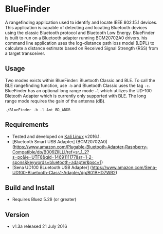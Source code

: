 # BlueFinder
A rangefinding application used to identify and locate IEEE 802.15.1 devices. This application is capable of detecting and locating Bluetooth devices using the classic Bluetooth protocol and Bluetooth Low Energy. BlueFinder is built to run on a Bluetooth adapter running BCM20702A0 drivers. his command line application uses the log-distance path loss model (LDPL) to calculate a distance estimate based on Received Signal Strength (RSS) from a target transceiver.

## Usage
Two modes exists within BlueFinder: Bluetooth Classic and BLE. To call the BLE rangefinding function, use ```-b``` and Bluetooth Classic uses the tag ```-c```. BlueFinder has an optional long range mode ```-l``` which utilizes the UD-100 Bletooth Adapter which is currently only supported with BLE. The long range mode requires the gain of the antenna (dB).

```./BlueFinder -b -l Ant BD_ADDR ```

## Requirements
- Tested and developed on [Kali Linux](https://www.kali.org/) v2016.1.
- [Bluetooth Smart USB Adapter] (BCM20702A0) (https://www.amazon.com/Plugable-Bluetooth-Adapter-Raspberry-Compatible/dp/B009ZIILLI/ref=sr_1_2?s=pc&ie=UTF8&qid=1469111177&sr=1-2-spons&keywords=bluetooth+adapter&psc=1)
- [Sena UD100 BLuetooth USB Adapter] (https://www.amazon.com/Sena-UD100-Bluetooth-Class1-Adapter/dp/B01BHD7WR2)

## Build and Install
- Requires Bluez 5.29 (or greater)

## Version
- v1.3a released 21 July 2016